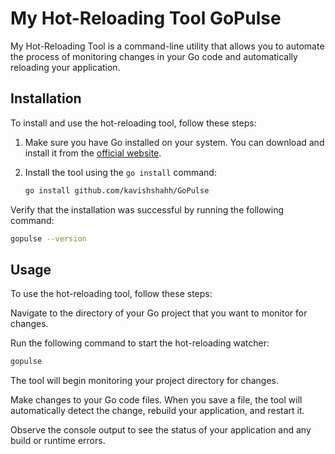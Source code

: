 # My Hot-Reloading Tool GoPulse

My Hot-Reloading Tool is a command-line utility that allows you to automate the process of monitoring changes in your Go code and automatically reloading your application.

## Installation

To install and use the hot-reloading tool, follow these steps:

1. Make sure you have Go installed on your system. You can download and install it from the [official website](https://golang.org/dl/).

2. Install the tool using the `go install` command:

    ```bash
   go install github.com/kavishshahh/GoPulse
   ```
Verify that the installation was successful by running the following command:

   ```bash
   gopulse --version
   ```
## Usage
To use the hot-reloading tool, follow these steps:

Navigate to the directory of your Go project that you want to monitor for changes.

Run the following command to start the hot-reloading watcher:

```bash
gopulse
```

The tool will begin monitoring your project directory for changes.

Make changes to your Go code files. When you save a file, the tool will automatically detect the change, rebuild your application, and restart it.

Observe the console output to see the status of your application and any build or runtime errors.
